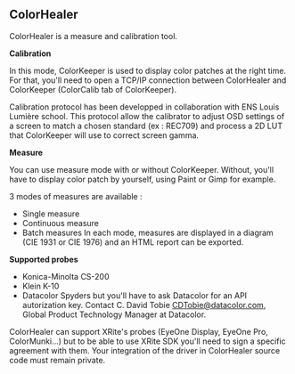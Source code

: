 ColorHealer  
-------------------- 
ColorHealer is a measure and calibration tool. 

**Calibration**  

In this mode, ColorKeeper is used to display color patches at the right time.  
For that, you'll need to open a TCP/IP connection between ColorHealer and ColorKeeper (ColorCalib tab of ColorKeeper). 
   
Calibration protocol has been developped in collaboration with ENS Louis Lumière school. 
This protocol allow the calibrator to adjust OSD settings of a screen to match a chosen standard (ex : REC709) and process a 2D LUT that ColorKeeper will use to correct screen gamma.

**Measure**  

You can use measure mode with or without ColorKeeper. Without, you'll have to display color patch by yourself, using Paint or Gimp for example.  
  
3 modes of measures are available :  
*  Single measure 
*  Continuous measure
*  Batch measures
In each mode, measures are displayed in a diagram (CIE 1931 or CIE 1976) and an HTML report can be exported.

**Supported probes**
* Konica-Minolta CS-200
* Klein K-10
* Datacolor Spyders but you'll have to ask Datacolor for an API autorization key. Contact C. David Tobie CDTobie@datacolor.com, Global Product Technology Manager at Datacolor.

ColorHealer can support XRite's probes (EyeOne Display, EyeOne Pro, ColorMunki...) but to be able to use XRite SDK you'll need to sign a specific agreement with them. Your integration of the driver in ColorHealer source code must remain private.
